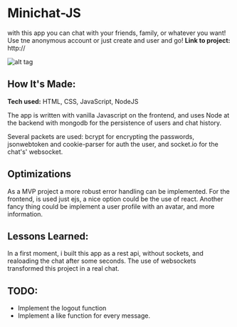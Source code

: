 # Minichat-JS

with this app you can chat with your friends, family, or whatever you want! Use tne anonymous account or just create and user and go!
**Link to project:** http://

![alt tag](http://placecorgi.com/1200/650)

## How It's Made:

**Tech used:** HTML, CSS, JavaScript, NodeJS

The app is written with vanilla Javascript on the frontend, and uses Node at the backend with mongodb for the persistence of users and chat history.

Several packets are used:
bcrypt for encrypting the passwords, jsonwebtoken and cookie-parser for auth the user, and socket.io for the chat's' websocket.

## Optimizations

As a MVP project a more robust error handling can be implemented.
For the frontend, is used just ejs, a nice option could be the use of react.
Another fancy thing could be implement a user profile with an avatar, and more information.

## Lessons Learned:

In a first moment, i built this app as a rest api, without sockets, and realoading the chat after some seconds. The use of websockets transformed this project in a real chat.

## TODO:

- Implement the logout function
- Implement a like function for every message.
